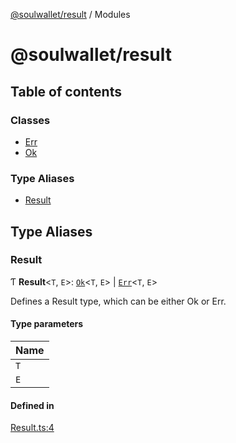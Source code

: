 [@soulwallet/result](README.md) / Modules

# @soulwallet/result

## Table of contents

### Classes

- [Err](classes/Err.md)
- [Ok](classes/Ok.md)

### Type Aliases

- [Result](modules.md#result)

## Type Aliases

### Result

Ƭ **Result**<`T`, `E`\>: [`Ok`](classes/Ok.md)<`T`, `E`\> \| [`Err`](classes/Err.md)<`T`, `E`\>

Defines a Result type, which can be either Ok or Err.

#### Type parameters

| Name |
| :------ |
| `T` |
| `E` |

#### Defined in

[Result.ts:4](https://github.com/proofofsoulprotocol/soulwalletlib/blob/f66010c/packages/soulwallet-result/src/Result.ts#L4)
